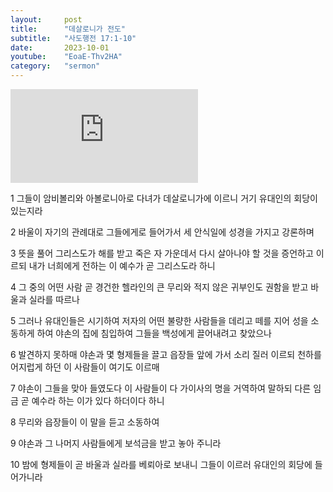 ```yaml
---
layout:     post
title:      "데살로니가 전도"
subtitle:	"사도행전 17:1-10"
date:       2023-10-01
youtube:    "EoaE-Thv2HA"
category:   "sermon"
---
```


<div class="youtube margin-large">
    <iframe src="https://www.youtube.com/embed/EoaE-Thv2HA" title="YouTube video player" frameborder="0" allow="accelerometer; autoplay; clipboard-write; encrypted-media; gyroscope; picture-in-picture; web-share" allowfullscreen></iframe>
</div>

1 그들이 암비볼리와 아볼로니아로 다녀가 데살로니가에 이르니 거기 유대인의 회당이 있는지라

2 바울이 자기의 관례대로 그들에게로 들어가서 세 안식일에 성경을 가지고 강론하며

3 뜻을 풀어 그리스도가 해를 받고 죽은 자 가운데서 다시 살아나야 할 것을 증언하고 이르되 내가 너희에게 전하는 이 예수가 곧 그리스도라 하니

4 그 중의 어떤 사람 곧 경건한 헬라인의 큰 무리와 적지 않은 귀부인도 권함을 받고 바울과 실라를 따르나

5 그러나 유대인들은 시기하여 저자의 어떤 불량한 사람들을 데리고 떼를 지어 성을 소동하게 하여 야손의 집에 침입하여 그들을 백성에게 끌어내려고 찾았으나  

6 발견하지 못하매 야손과 몇 형제들을 끌고 읍장들 앞에 가서 소리 질러 이르되 천하를 어지럽게 하던 이 사람들이 여기도 이르매

7 야손이 그들을 맞아 들였도다 이 사람들이 다 가이사의 명을 거역하여 말하되 다른 임금 곧 예수라 하는 이가 있다 하더이다 하니

8 무리와 읍장들이 이 말을 듣고 소동하여

9 야손과 그 나머지 사람들에게 보석금을 받고 놓아 주니라

10 밤에 형제들이 곧 바울과 실라를 베뢰아로 보내니 그들이 이르러 유대인의 회당에 들어가니라